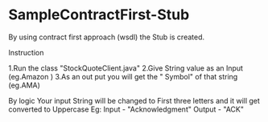 # SampleContractFirst-Stub
By using contract first approach (wsdl) the Stub is created.

Instruction

1.Run the class "StockQuoteClient.java"
2.Give String value as an Input (eg.Amazon )
3.As an out put you will get the " Symbol" of that string (eg.AMA)

By logic Your input String will be changed to First three letters and it will get converted to Uppercase
Eg: Input - "Acknowledgment" 
   Output - "ACK"
